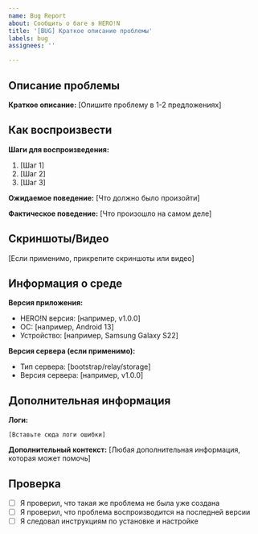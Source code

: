 ```yaml
---
name: Bug Report
about: Сообщить о баге в HERO!N
title: '[BUG] Краткое описание проблемы'
labels: bug
assignees: ''

---
```


## Описание проблемы

**Краткое описание:** [Опишите проблему в 1-2 предложениях]

## Как воспроизвести

**Шаги для воспроизведения:**
1. [Шаг 1]
2. [Шаг 2]
3. [Шаг 3]

**Ожидаемое поведение:**
[Что должно было произойти]

**Фактическое поведение:**
[Что произошло на самом деле]

## Скриншоты/Видео

[Если применимо, прикрепите скриншоты или видео]

## Информация о среде

**Версия приложения:**
- HERO!N версия: [например, v1.0.0]
- ОС: [например, Android 13]
- Устройство: [например, Samsung Galaxy S22]

**Версия сервера (если применимо):**
- Тип сервера: [bootstrap/relay/storage]
- Версия сервера: [например, v1.0.0]

## Дополнительная информация

**Логи:**
```
[Вставьте сюда логи ошибки]
```

**Дополнительный контекст:**
[Любая дополнительная информация, которая может помочь]

## Проверка

- [ ] Я проверил, что такая же проблема не была уже создана
- [ ] Я проверил, что проблема воспроизводится на последней версии
- [ ] Я следовал инструкциям по установке и настройке
